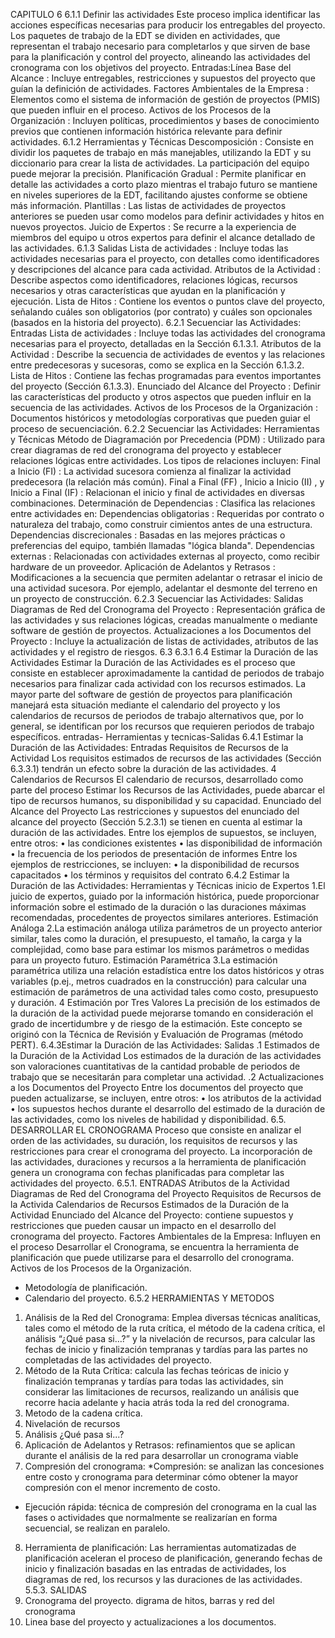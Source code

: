 CAPITULO 6
6.1.1 Definir las actividades
Este proceso implica identificar las acciones específicas necesarias para producir los entregables del proyecto. Los paquetes de trabajo de la EDT se dividen en actividades, que representan el trabajo necesario para completarlos y que sirven de base para la planificación y control del proyecto, alineando las actividades del cronograma con los objetivos del proyecto.
Entradas:Línea Base del Alcance : Incluye entregables, restricciones y supuestos del proyecto que guían la definición de actividades.
Factores Ambientales de la Empresa : Elementos como el sistema de información de gestión de proyectos (PMIS) que pueden influir en el proceso.
Activos de los Procesos de la Organización : Incluyen políticas, procedimientos y bases de conocimiento previos que contienen información histórica relevante para definir actividades.
6.1.2 Herramientas y Técnicas
Descomposición : Consiste en dividir los paquetes de trabajo en más manejables, utilizando la EDT y su diccionario para crear la lista de actividades. La participación del equipo puede mejorar la precisión.
Planificación Gradual : Permite planificar en detalle las actividades a corto plazo mientras el trabajo futuro se mantiene en niveles superiores de la EDT, facilitando ajustes conforme se obtiene más información.
Plantillas : Las listas de actividades de proyectos anteriores se pueden usar como modelos para definir actividades y hitos en nuevos proyectos.
Juicio de Expertos : Se recurre a la experiencia de miembros del equipo u otros expertos para definir el alcance detallado de las actividades.
6.1.3 Salidas
Lista de actividades : Incluye todas las actividades necesarias para el proyecto, con detalles como identificadores y descripciones del alcance para cada actividad.
Atributos de la Actividad : Describe aspectos como identificadores, relaciones lógicas, recursos necesarios y otras características que ayudan en la planificación y ejecución.
Lista de Hitos : Contiene los eventos o puntos clave del proyecto, señalando cuáles son obligatorios (por contrato) y cuáles son opcionales (basados ​​en la historia del proyecto).
6.2.1 Secuenciar las Actividades: Entradas
Lista de actividades : Incluye todas las actividades del cronograma necesarias para el proyecto, detalladas en la Sección 6.1.3.1.
Atributos de la Actividad : Describe la secuencia de actividades de eventos y las relaciones entre predecesoras y sucesoras, como se explica en la Sección 6.1.3.2.
Lista de Hitos : Contiene las fechas programadas para eventos importantes del proyecto (Sección 6.1.3.3).
Enunciado del Alcance del Proyecto : Definir las características del producto y otros aspectos que pueden influir en la secuencia de las actividades.
Activos de los Procesos de la Organización : Documentos históricos y metodologías corporativas que pueden guiar el proceso de secuenciación.
6.2.2 Secuenciar las Actividades: Herramientas y Técnicas
Método de Diagramación por Precedencia (PDM) : Utilizado para crear diagramas de red del cronograma del proyecto y establecer relaciones lógicas entre actividades. Los tipos de relaciones incluyen:
Final a Inicio (FI) : La actividad sucesora comienza al finalizar la actividad predecesora (la relación más común).
Final a Final (FF) , Inicio a Inicio (II) , y Inicio a Final (IF) : Relacionan el inicio y final de actividades en diversas combinaciones.
Determinación de Dependencias : Clasifica las relaciones entre actividades en:
Dependencias obligatorias : Requeridas por contrato o naturaleza del trabajo, como construir cimientos antes de una estructura.
Dependencias discrecionales : Basadas en las mejores prácticas o preferencias del equipo, también llamadas "lógica blanda".
Dependencias externas : Relacionadas con actividades externas al proyecto, como recibir hardware de un proveedor.
Aplicación de Adelantos y Retrasos : Modificaciones a la secuencia que permiten adelantar o retrasar el inicio de una actividad sucesora. Por ejemplo, adelantar el desmonte del terreno en un proyecto de construcción.
6.2.3 Secuenciar las Actividades: Salidas
Diagramas de Red del Cronograma del Proyecto : Representación gráfica de las actividades y sus relaciones lógicas, creadas manualmente o mediante software de gestión de proyectos.
Actualizaciones a los Documentos del Proyecto : Incluye la actualización de listas de actividades, atributos de las actividades y el registro de riesgos.
6.3
6.3.1 
6.4  Estimar la Duración de las Actividades
Estimar la Duración de las Actividades es el proceso que consiste en establecer aproximadamente la
cantidad de periodos de trabajo necesarios para finalizar cada actividad con los recursos estimados.
La mayor parte del software de gestión de proyectos para planificación manejará esta situación mediante el
calendario del proyecto y los calendarios de recursos de periodos de trabajo alternativos que, por lo general, se
identifican por los recursos que requieren periodos de trabajo específicos.
entradas- Herramientas y tecnicas-Salidas
6.4.1 Estimar la Duración de las Actividades: Entradas
Requisitos de Recursos de la Actividad
Los requisitos estimados de recursos de las actividades (Sección 6.3.3.1) tendrán un efecto sobre
la duración de las actividades. 
4 Calendarios de Recursos
El calendario de recursos, desarrollado como parte del proceso Estimar
los Recursos de las Actividades, puede abarcar el tipo de recursos humanos, su disponibilidad y
su capacidad. 
Enunciado del Alcance del Proyecto
Las restricciones y supuestos del enunciado del alcance del proyecto (Sección 5.2.3.1) se tienen en
cuenta al estimar la duración de las actividades. Entre los ejemplos de supuestos, se incluyen, entre otros:
•	 las condiciones existentes
•	 las disponibilidad de información
•	 la frecuencia de los periodos de presentación de informes
Entre los ejemplos de restricciones, se incluyen:
•	 la disponibilidad de recursos capacitados
•	 los términos y requisitos del contrato
6.4.2 Estimar la Duración de las Actividades: Herramientas y Técnicas
inicio de Expertos
1.El juicio de expertos, guiado por la información histórica, puede proporcionar información sobre
el estimado de la duración o las duraciones máximas recomendadas, procedentes de proyectos
similares anteriores.
 Estimación Análoga
2.La estimación análoga utiliza parámetros de un proyecto anterior similar, tales como la duración,
el presupuesto, el tamaño, la carga y la complejidad, como base para estimar los mismos parámetros
o medidas para un proyecto futuro. 
Estimación Paramétrica
3.La estimación paramétrica utiliza una relación estadística entre los datos históricos y otras
variables (p.ej., metros cuadrados en la construcción) para calcular una estimación de parámetros de
una actividad tales como costo, presupuesto y duración.
4 Estimación por Tres Valores
La precisión de los estimados de la duración de la actividad puede mejorarse tomando en
consideración el grado de incertidumbre y de riesgo de la estimación. Este concepto se originó con la
Técnica de Revisión y Evaluación de Programas (método PERT).
6.4.3Estimar la Duración de las Actividades: Salidas
.1 Estimados de la Duración de la Actividad
Los estimados de la duración de las actividades son valoraciones cuantitativas de la cantidad probable
de periodos de trabajo que se necesitarán para completar una actividad.
.2 Actualizaciones a los Documentos del Proyecto
Entre los documentos del proyecto que pueden actualizarse, se incluyen, entre otros:
•	 los atributos de la actividad
•	 los supuestos hechos durante el desarrollo del estimado de la duración de las actividades,
como los niveles de habilidad y disponibilidad. 
6.5. DESARROLLAR EL CRONOGRAMA
Proceso que consiste en analizar el orden de las actividades, su duración, los requisitos de recursos y las restricciones para crear el cronograma del proyecto. La incorporación de las actividades, duraciones y recursos a la herramienta de planificación genera un cronograma con fechas planificadas para completar las actividades del proyecto. 
6.5.1. ENTRADAS
Atributos de la Actividad
Diagramas de Red del Cronograma del Proyecto
Requisitos de Recursos de la Activida
Calendarios de Recursos
Estimados de la Duración de la Actividad
Enunciado del Alcance del Proyecto: contiene supuestos y restricciones que pueden causar un impacto en el desarrollo del cronograma del proyecto.
Factores Ambientales de la Empresa:
Influyen en el proceso Desarrollar el Cronograma, se encuentra la herramienta de planificación que puede utilizarse para el desarrollo del cronograma.
Activos de los Procesos de la Organización.
* Metodología de planificación.
* Calendario del proyecto.
6.5.2 HERRAMIENTAS Y METODOS
1. Análisis de la Red del Cronograma: Emplea diversas técnicas analíticas, tales como el método de la ruta crítica, el método de la cadena crítica, el análisis “¿Qué pasa si…?” y la nivelación de recursos, para calcular las fechas de inicio y finalización tempranas y tardías para las partes no completadas de las actividades del proyecto. 
2. Método de la Ruta Crítica: calcula las fechas teóricas de inicio y finalización tempranas y tardías para todas las actividades, sin considerar las limitaciones de recursos, realizando un análisis que recorre hacia adelante y hacia atrás toda la red del cronograma.
3. Metodo de la cadena crítica.
4. Nivelación de recursos 
5. Análisis ¿Qué pasa si...?
6. Aplicación de Adelantos y Retrasos: refinamientos que se aplican durante el análisis de la red para desarrollar un cronograma viable
7. Compresión del cronograma:
*Compresión: se analizan las concesiones entre costo y cronograma para determinar cómo obtener la mayor compresión con el menor incremento de costo. 
* Ejecución rápida: técnica de compresión del cronograma en la cual las fases o actividades que normalmente se realizarían en forma secuencial, se realizan en paralelo.
8. Herramienta de planificación: Las herramientas automatizadas de planificación aceleran el proceso de planificación, generando fechas de inicio y finalización basadas en las entradas de actividades, los diagramas de red, los recursos y las duraciones de las actividades.
5.5.3. SALIDAS
1. Cronograma del proyecto. digrama de hitos, barras y red del cronograma
2. Linea base del proyecto y actualizaciones a los documentos.  
